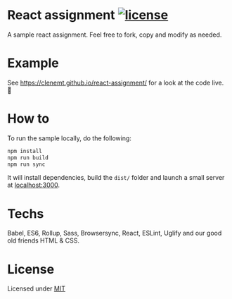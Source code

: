 # React assignment [![license](https://img.shields.io/github/license/mashape/apistatus.svg?maxAge=2592000)](https://github.com/clenemt/react-assignment/blob/master/LICENSE.md)

A sample react assignment. Feel free to fork, copy and modify as needed.

# Example
See https://clenemt.github.io/react-assignment/ for a look at the code live. :rocket:

# How to
To run the sample locally, do the following:
```sh
npm install
npm run build
npm run sync
```

It will install dependencies, build the `dist/` folder and launch a small server at [localhost:3000](http://localhost:3000).

# Techs
Babel, ES6, Rollup, Sass, Browsersync, React, ESLint, Uglify and our good old friends HTML & CSS.

# License
Licensed under [MIT](LICENSE.md)

